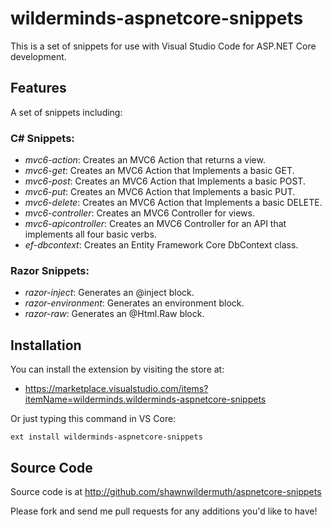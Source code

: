 # wilderminds-aspnetcore-snippets

This is a set of snippets for use with Visual Studio Code for ASP.NET Core development.

## Features

A set of snippets including:

### C# Snippets:

- *mvc6-action*: Creates an MVC6 Action that returns a view.
- *mvc6-get*: Creates an MVC6 Action that Implements a basic GET.
- *mvc6-post*: Creates an MVC6 Action that Implements a basic POST.
- *mvc6-put*: Creates an MVC6 Action that Implements a basic PUT.
- *mvc6-delete*: Creates an MVC6 Action that Implements a basic DELETE.
- *mvc6-controller*: Creates an MVC6 Controller for views.
- *mvc6-apicontroller*: Creates an MVC6 Controller for an API that implements all four basic verbs.
- *ef-dbcontext*: Creates an Entity Framework Core DbContext class.

### Razor Snippets:

- *razor-inject*: Generates an @inject block.
- *razor-environment*: Generates an environment block.
- *razor-raw*: Generates an @Html.Raw block.

## Installation

You can install the extension by visiting the store at:

- https://marketplace.visualstudio.com/items?itemName=wilderminds.wilderminds-aspnetcore-snippets

Or just typing this command in VS Core:

    ext install wilderminds-aspnetcore-snippets

## Source Code

Source code is at http://github.com/shawnwildermuth/aspnetcore-snippets

Please fork and send me pull requests for any additions you'd like to have!
